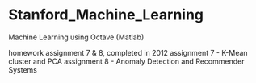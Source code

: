 # Stanford_Machine_Learning
Machine Learning using Octave (Matlab)

homework assignment 7 & 8, completed in 2012
assignment 7 - K-Mean cluster and PCA
assignment 8 - Anomaly Detection and Recommender Systems


